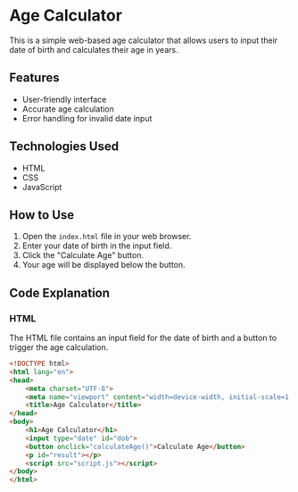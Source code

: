 # Age Calculator

This is a simple web-based age calculator that allows users to input their date of birth and calculates their age in years.

## Features

- User-friendly interface
- Accurate age calculation
- Error handling for invalid date input

## Technologies Used

- HTML
- CSS
- JavaScript

## How to Use

1. Open the `index.html` file in your web browser.
2. Enter your date of birth in the input field.
3. Click the "Calculate Age" button.
4. Your age will be displayed below the button.

## Code Explanation

### HTML

The HTML file contains an input field for the date of birth and a button to trigger the age calculation.

```html
<!DOCTYPE html>
<html lang="en">
<head>
    <meta charset="UTF-8">
    <meta name="viewport" content="width=device-width, initial-scale=1.0">
    <title>Age Calculator</title>
</head>
<body>
    <h1>Age Calculator</h1>
    <input type="date" id="dob">
    <button onclick="calculateAge()">Calculate Age</button>
    <p id="result"></p>
    <script src="script.js"></script>
</body>
</html>
